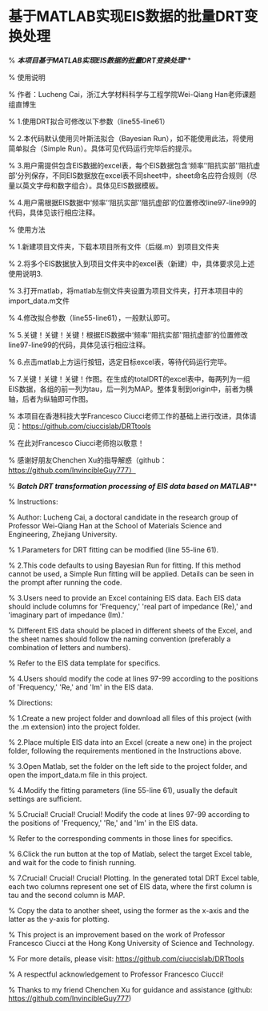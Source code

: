 # 基于MATLAB实现EIS数据的批量DRT变换处理

% *******************************本项目基于MATLAB实现EIS数据的批量DRT变换处理*********************************

% 使用说明

% 作者：Lucheng Cai，浙江大学材料科学与工程学院Wei-Qiang Han老师课题组直博生

% 1.使用DRT拟合可修改以下参数（line55-line61）

% 2.本代码默认使用贝叶斯法拟合（Bayesian Run），如不能使用此法，将使用简单拟合（Simple Run）。具体可见代码运行完毕后的提示。

% 3.用户需提供包含EIS数据的excel表，每个EIS数据包含‘频率’‘阻抗实部’‘阻抗虚部’分列保存，不同EIS数据放在excel表不同sheet中，sheet命名应符合规则（尽量以英文字母和数字组合）。具体见EIS数据模板。

% 4.用户需根据EIS数据中‘频率’‘阻抗实部’‘阻抗虚部’的位置修改line97-line99的代码，具体见该行相应注释。


% 使用方法

% 1.新建项目文件夹，下载本项目所有文件（后缀.m）到项目文件夹

% 2.将多个EIS数据放入到项目文件夹中的excel表（新建）中，具体要求见上述 使用说明3.

% 3.打开matlab，将matlab左侧文件夹设置为项目文件夹，打开本项目中的import_data.m文件

% 4.修改拟合参数（line55-line61），一般默认即可。

% 5.关键！关键！关键！根据EIS数据中‘频率’‘阻抗实部’‘阻抗虚部’的位置修改line97-line99的代码，具体见该行相应注释。

% 6.点击matlab上方运行按钮，选定目标excel表，等待代码运行完毕。

% 7.关键！关键！关键！作图。在生成的totalDRT的excel表中，每两列为一组EIS数据，各组的前一列为tau，后一列为MAP。整体复制到origin中，前者为横轴，后者为纵轴即可作图。


% 本项目在香港科技大学Francesco Ciucci老师工作的基础上进行改进，具体请见：https://github.com/ciuccislab/DRTtools

% 在此对Francesco Ciucci老师抱以敬意！


% 感谢好朋友Chenchen Xu的指导解惑（github：https://github.com/InvincibleGuy777）


% *******************************Batch DRT transformation processing of EIS data based on MATLAB*********************************

% Instructions:

% Author: Lucheng Cai, a doctoral candidate in the research group of Professor Wei-Qiang Han at the School of Materials Science and Engineering, Zhejiang University.

% 1.Parameters for DRT fitting can be modified (line 55-line 61).

% 2.This code defaults to using Bayesian Run for fitting. If this method cannot be used, a Simple Run fitting will be applied. Details can be seen in the prompt after running the code.

% 3.Users need to provide an Excel containing EIS data. Each EIS data should include columns for 'Frequency,' 'real part of impedance (Re),' and 'imaginary part of impedance (Im).' 

%   Different EIS data should be placed in different sheets of the Excel, and the sheet names should follow the naming convention (preferably a combination of letters and numbers). 

%   Refer to the EIS data template for specifics.

% 4.Users should modify the code at lines 97-99 according to the positions of 'Frequency,' 'Re,' and 'Im' in the EIS data.

% Directions:

% 1.Create a new project folder and download all files of this project (with the .m extension) into the project folder.

% 2.Place multiple EIS data into an Excel (create a new one) in the project folder, following the requirements mentioned in the Instructions above.

% 3.Open Matlab, set the folder on the left side to the project folder, and open the import_data.m file in this project.

% 4.Modify the fitting parameters (line 55-line 61), usually the default settings are sufficient.

% 5.Crucial! Crucial! Crucial! Modify the code at lines 97-99 according to the positions of 'Frequency,' 'Re,' and 'Im' in the EIS data. 

%   Refer to the corresponding comments in those lines for specifics.

% 6.Click the run button at the top of Matlab, select the target Excel table, and wait for the code to finish running.

% 7.Crucial! Crucial! Crucial! Plotting. In the generated total DRT Excel table, each two columns represent one set of EIS data, where the first column is tau and the second column is MAP. 

%   Copy the data to another sheet, using the former as the x-axis and the latter as the y-axis for plotting.


% This project is an improvement based on the work of Professor Francesco Ciucci at the Hong Kong University of Science and Technology. 

% For more details, please visit: https://github.com/ciuccislab/DRTtools

% A respectful acknowledgement to Professor Francesco Ciucci!


% Thanks to my friend Chenchen Xu for guidance and assistance (github: https://github.com/InvincibleGuy777)
